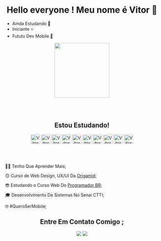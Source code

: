 <div align="center"> 

# Hello everyone ! Meu nome é Vitor 🫰

</div>

 - Ainda Estudando 🚧<br>
 - Iniciante ⭐<br>
 - Fututo Dev Mobile 📱 

<div align="center">
<img height="180em" src="https://github-readme-stats.vercel.app/api?username=VitorDevAlveS&show_icons=true&theme=onedark&include_all_commits=true&count_private=true&locale=pt-br"/>
</div>

<br><br>

<div align="center">
<h2 align="center">Estou Estudando!</h2>
<img alt="Vitor-html" width="30" height="30" src="https://cdn.jsdelivr.net/gh/devicons/devicon/icons/html5/html5-plain.svg">
<img alt="Vitor-css" width="30" height="30" src="https://cdn.jsdelivr.net/gh/devicons/devicon/icons/css3/css3-plain.svg">
<img alt="Vitor-js" width="30" height="30" src="https://cdn.jsdelivr.net/gh/devicons/devicon/icons/javascript/javascript-plain.svg">
<img alt="Vitor-react" width="30" height="30" src="https://cdn.jsdelivr.net/gh/devicons/devicon/icons/react/react-original.svg">
<img alt="Vitor-node" width="30" height="30" src="https://cdn.jsdelivr.net/gh/devicons/devicon/icons/nodejs/nodejs-plain.svg" >
<img alt="Vitor-jquery" width="30" height="30" src="https://cdn.jsdelivr.net/gh/devicons/devicon/icons/jquery/jquery-plain.svg">
<img alt="Vitor-bootstrap" width="30" height="30" src="https://cdn.jsdelivr.net/gh/devicons/devicon/icons/bootstrap/bootstrap-plain.svg" >
<img alt="Vitor-sass" width="30" height="30" src="https://cdn.jsdelivr.net/gh/devicons/devicon/icons/sass/sass-original.svg"  >
<img alt="Vitor-Mongo" width="30" height="30" src="https://cdn.jsdelivr.net/gh/devicons/devicon/icons/mongodb/mongodb-plain.svg" >
<img alt="Vitor-firebase" width="30" height="30" src="https://cdn.jsdelivr.net/gh/devicons/devicon/icons/firebase/firebase-plain.svg" >
</div>

<br><br>

<div>
<p>🧑‍💻 Tenho Que Aprender Mais;</p>
<p>😊 Curso de Web Design, UX/UI Da <a href="https://origamid.com/"> Origamid;</a></p>
<p>😎 Estudando o Curso Web Do <a href="https://programadorbr.com/"> Programador BR;</a></p>
<p>🎓 Desenvolvimento De Sistemas No Senai CTTI;</p>
<p>🤓 #QueroSerMobile;</p>
</div>

<div align="center">
<h2>Entre Em Contato Comigo ;</h2>
<a href="malito:vitorgalves03@gmail.com" target="_blank"><img src="https://img.shields.io/badge/Gmail-D14836?style=for-the-badge&logo=gmail&logoColor=white" target="_blank"></a>
<a href="https://github.com/VitorDevAlveS" target="_blank"><img src="https://img.shields.io/badge/GitHub-100000?style=for-the-badge&logo=github&logoColor=white" target="_blank"></a>
<!--<a href="malito:vitorgalves03@gmail.com" target="_blank"><img src="https://img.shields.io/badge/LinkedIn-0077B5?style=for-the-badge&logo=linkedin&logoColor=white
"target="_blank"></a>-->
</div>

